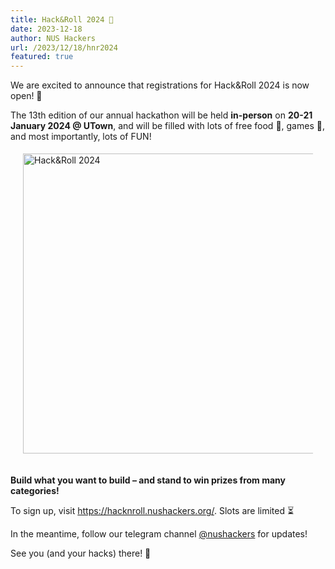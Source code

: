 ```yaml
---
title: Hack&Roll 2024 🎉
date: 2023-12-18
author: NUS Hackers
url: /2023/12/18/hnr2024
featured: true
---
```


We are excited to announce that registrations for Hack&Roll 2024 is now open! 🎉

The 13th edition of our annual hackathon will be held **in-person** on **20-21 January 2024 @ UTown**, and will be filled with lots of free food 🍕, games 👾, and most importantly, lots of FUN!

<div style="display: flex; justify-content: center; padding: 20px; padding-top: 5px;">
  <img src="/img/2023/hnr-2024.png" alt="Hack&Roll 2024" style="width: 30rem" />
</div>

**Build what you want to build – and stand to win prizes from many categories!**

To sign up, visit https://hacknroll.nushackers.org/. Slots are limited ⏳

In the meantime, follow our telegram channel [@nushackers](https://t.me/nushackers) for updates!

See you (and your hacks) there! 👋
